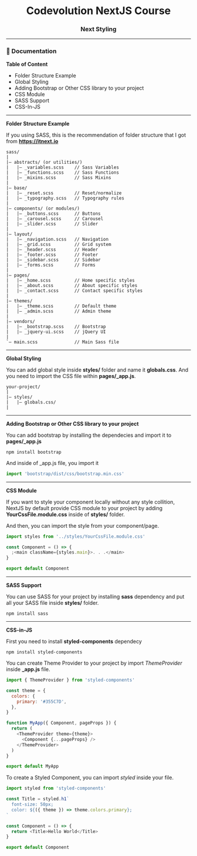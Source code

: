 <div align='center'><h1>Codevolution NextJS Course</h1>
<h3>Next Styling</h3>
</div>
<hr />

### 📃 Documentation

**Table of Content**

- Folder Structure Example
- Global Styling
- Adding Bootstrap or Other CSS library to your project
- CSS Module
- SASS Support
- CSS-In-JS

<hr />

**Folder Structure Example**

If you using SASS, this is the recommendation of folder structure that I got from **https://itnext.io**

```
sass/
|
|– abstracts/ (or utilities/)
|   |– _variables.scss    // Sass Variables
|   |– _functions.scss    // Sass Functions
|   |– _mixins.scss       // Sass Mixins
|
|– base/
|   |– _reset.scss        // Reset/normalize
|   |– _typography.scss   // Typography rules
|
|– components/ (or modules/)
|   |– _buttons.scss      // Buttons
|   |– _carousel.scss     // Carousel
|   |– _slider.scss       // Slider
|
|– layout/
|   |– _navigation.scss   // Navigation
|   |– _grid.scss         // Grid system
|   |– _header.scss       // Header
|   |– _footer.scss       // Footer
|   |– _sidebar.scss      // Sidebar
|   |– _forms.scss        // Forms
|
|– pages/
|   |– _home.scss         // Home specific styles
|   |– _about.scss        // About specific styles
|   |– _contact.scss      // Contact specific styles
|
|– themes/
|   |– _theme.scss        // Default theme
|   |– _admin.scss        // Admin theme
|
|– vendors/
|   |– _bootstrap.scss    // Bootstrap
|   |– _jquery-ui.scss    // jQuery UI
|
`– main.scss              // Main Sass file
```

<hr />

**Global Styling**

You can add global style inside **styles/** folder and name it **globals.css**. And you need to import the CSS file within **pages/\_app.js**.

```
your-project/
|
|– styles/
|   |– globals.css/
|
```

<hr />

**Adding Bootstrap or Other CSS library to your project**

You can add bootstrap by installing the dependecies and import it to **pages/\_app.js**

```
npm install bootstrap
```

And inside of \_app.js file, you import it

```js
import 'bootstrap/dist/css/bootstrap.min.css'
```

<hr />

**CSS Module**

If you want to style your component locally without any style collition, NextJS by default provide CSS module to your project by adding **YourCssFile.module.css** inside of **styles/** folder.

And then, you can import the style from your component/page.

```js
import styles from '../styles/YourCssFile.module.css'

const Component = () => {
  ;<main className={styles.main}>. . .</main>
}

export default Component
```

<hr />

**SASS Support**

You can use SASS for your project by installing **sass** dependency and put all your SASS file inside **styles/** folder.

```
npm install sass
```

<hr />

**CSS-in-JS**

First you need to install **styled-components** dependecy

```
npm install styled-components
```

You can create Theme Provider to your project by import _ThemeProvider_ inside **\_app.js** file.

```js
import { ThemeProvider } from 'styled-components'

const theme = {
  colors: {
    primary: '#355C7D',
  },
}

function MyApp({ Component, pageProps }) {
  return (
    <ThemeProvider theme={theme}>
      <Component {...pageProps} />
    </ThemeProvider>
  )
}

export default MyApp
```

To create a Styled Component, you can import _styled_ inside your file.

```js
import styled from 'styled-components'

const Title = styled.h1`
  font-size: 50px;
  color: ${({ theme }) => theme.colors.primary};
`

const Component = () => {
  return <Title>Hello World</Title>
}

export default Component
```
